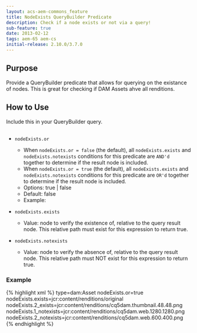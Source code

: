 ```yaml
---
layout: acs-aem-commons_feature
title: NodeExists QueryBuilder Predicate
description: Check if a node exists or not via a query!
sub-feature: true
date: 2013-02-12
tags: aem-65 aem-cs
initial-release: 2.10.0/3.7.0
---
```


## Purpose

Provide a QueryBuilder predicate that allows for querying on the existance of nodes. This is great for checking if DAM Assets ahve all renditions.

## How to Use

Include this in your QueryBuilder query.

## 

* `nodeExists.or`  
  * When `nodeExists.or = false` (the default), all `nodeExists.exists` and `nodeExists.notexists` conditions for this predicate are `AND'd` together to determine if the result node is included.
  * When `nodeExists.or = true` (the default), all `nodeExists.exists` and `nodeExists.notexists` conditions for this predicate are `OR'd` together to determine if the result node is included.    
  * Options: true | false
  * Default: false
  * Example: 
  
* `nodeExists.exists`
  * Value: node to verify the existence of, relative to the query result node. This relative path must exist for this expression to return true.
  
* `nodeExists.notexists`
  * Value: node to verify the absence of, relative to the query result node. This relative path must NOT exist for this expression to return true.

### Example

{% highlight xml %}
type=dam:Asset
nodeExists.or=true
nodeExists.exists=jcr:content/renditions/original
nodeExists.2_exists=jcr:content/renditions/cq5dam.thumbnail.48.48.png
nodeExists.1_notexists=jcr:content/renditions/cq5dam.web.1280.1280.png
nodeExists.2_notexists=jcr:content/renditions/cq5dam.web.600.400.png
{% endhighlight %}
